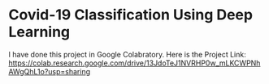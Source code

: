 # Covid-19 Classification Using Deep Learning

I have done this project in Google Colabratory.
Here is the Project Link:
https://colab.research.google.com/drive/13JdoTeJ1NVRHP0w_mLKCWPNhAWgQhL1o?usp=sharing
